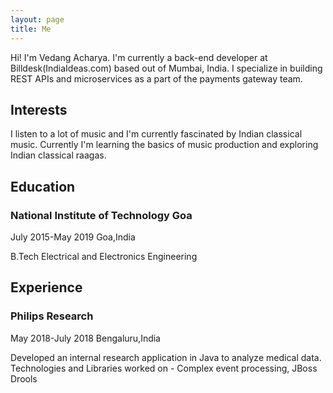 ```yaml
---
layout: page
title: Me
---
```

Hi! I'm Vedang Acharya. I'm currently a back-end developer at Billdesk(IndiaIdeas.com) based out of Mumbai, India. I specialize in building REST APIs and microservices as a part of the payments gateway team.

## Interests
I listen to a lot of music and I'm currently fascinated by Indian classical music. Currently I'm learning the basics of music production and exploring Indian classical raagas.

## Education

### National Institute of Technology Goa
July 2015-May 2019
Goa,India

B.Tech Electrical and Electronics Engineering

## Experience

### Philips Research
May 2018-July 2018
Bengaluru,India

Developed an internal research application in Java to analyze medical data. Technologies and Libraries worked on - Complex event processing, JBoss Drools

